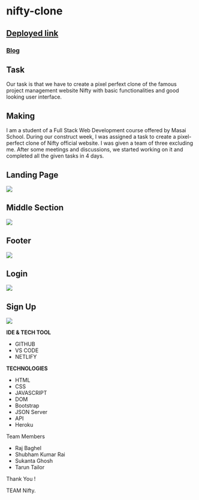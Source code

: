 # nifty-clone

## [Deployed link](https://niftypm-clone.netlify.app/)

### [Blog](https://medium.com/@shubhamkmit9021/nifty-clone-d47aa302f490)


## Task

Our task is that we have to create a pixel perfext clone of the famous project management  website Nifty with basic functionalities and good looking user interface.

## Making

I am a student of a Full Stack Web Development course offered by Masai School. During our construct week, I was assigned a task to create a pixel-perfect clone of Nifty official website. I was given a team of three excluding me. After some meetings and discussions, we started working on it and completed all the given tasks in 4 days.


## Landing Page

<img src="https://cdn.hashnode.com/res/hashnode/image/upload/v1662833370616/KFNq4_SUR.png" />

## Middle Section

<img src="https://cdn.hashnode.com/res/hashnode/image/upload/v1662833535314/0yGLaNdAn.png"/>

## Footer

<img src="https://cdn.hashnode.com/res/hashnode/image/upload/v1662833594271/Bwsnudcty.png"/>

## Login

<img src="https://cdn.hashnode.com/res/hashnode/image/upload/v1662833696055/PrDlusHYN.png"/>

## Sign Up

<img src="https://cdn.hashnode.com/res/hashnode/image/upload/v1662833755056/ARHD9I5BX.png"/>


**IDE & TECH TOOL**

- GITHUB
- VS CODE
- NETLIFY

**TECHNOLOGIES**


- HTML
- CSS
- JAVASCRIPT
- DOM
- Bootstrap
- JSON Server 
- API
- Heroku

Team Members
- Raj Baghel
- Shubham Kumar Rai
- Sukanta Ghosh
- Tarun Tailor

Thank You !

TEAM Nifty.
